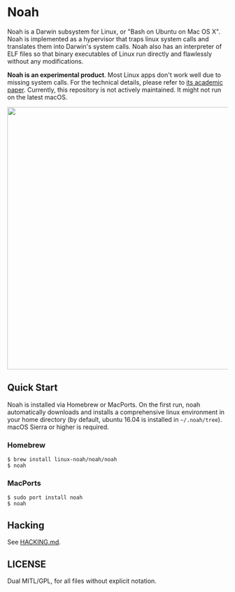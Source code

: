 # Noah

Noah is a Darwin subsystem for Linux, or "Bash on Ubuntu on Mac OS X". Noah is implemented as a hypervisor that traps linux system calls and translates them into Darwin's system calls. Noah also has an interpreter of ELF files so that binary executables of Linux run directly and flawlessly without any modifications.

__Noah is an experimental product__. Most Linux apps don't work well due to missing system calls. For the technical details, please refer to [its academic paper](https://dl.acm.org/doi/abs/10.1145/3381052.3381327). Currently, this repository is not actively maintained. It might not run on the latest macOS.

<img src="https://github.com/linux-noah/noah/blob/master/images/screenshot.png" width="600">

## Quick Start

Noah is installed via Homebrew or MacPorts. On the first run, noah automatically downloads and installs a comprehensive linux environment in your home directory (by default, ubuntu 16.04 is installed in `~/.noah/tree`).
macOS Sierra or higher is required.

### Homebrew

```console
$ brew install linux-noah/noah/noah
$ noah
```
### MacPorts

```console
$ sudo port install noah
$ noah
```

## Hacking

See [HACKING.md](HACKING.md).

## LICENSE

Dual MITL/GPL, for all files without explicit notation.

